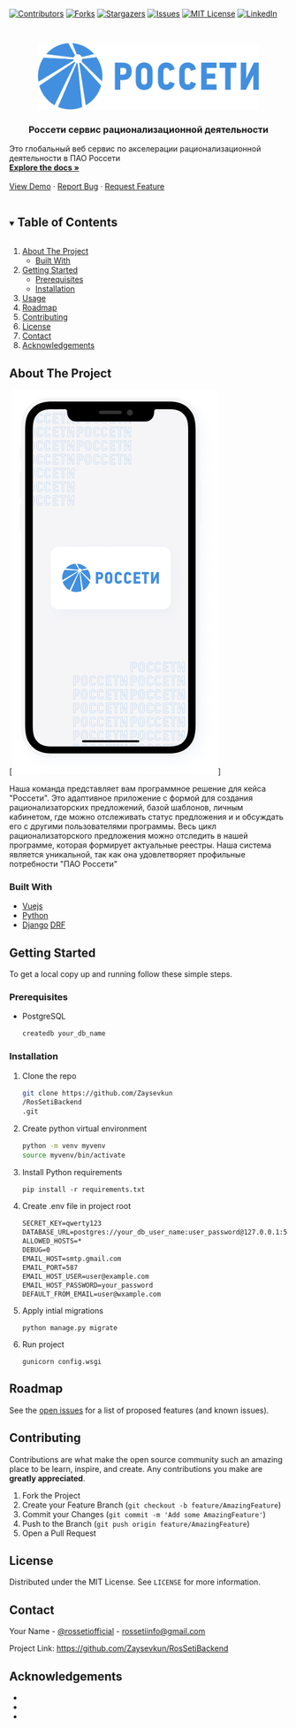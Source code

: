 <!-- PROJECT SHIELDS -->
<!--
*** I'm using markdown "reference style" links for readability.
*** Reference links are enclosed in brackets [ ] instead of parentheses ( ).
*** See the bottom of this document for the declaration of the reference variables
*** for contributors-url, forks-url, etc. This is an optional, concise syntax you may use.
*** https://www.markdownguide.org/basic-syntax/#reference-style-links
-->
[![Contributors][contributors-shield]][contributors-url]
[![Forks][forks-shield]][forks-url]
[![Stargazers][stars-shield]][stars-url]
[![Issues][issues-shield]][issues-url]
[![MIT License][license-shield]][license-url]
[![LinkedIn][linkedin-shield]][linkedin-url]



<!-- PROJECT LOGO -->
<br />
<p align="center">
  <a href="https://github.com/Zaysevkun/RosSetiBackend">
    <img src="https://github.com/Zaysevkun/RosSetiBackend/blob/master/rossetilogo.jpg?raw=true" alt="Logo" width="400" height="120">
  </a>

  <h3 align="center">Росcети сервис рационализационной деятельности</h3>
</p>
  <p>
    Это глобальный веб сервис по акселерации рационализационной деятельности в ПАО Россети
    <br />
    <a href="https://github.com/Zaysevkun/RosSetiBackend">
    <strong>Explore the docs »</strong></a>
    <br />
    <br />
    <a href="https://github.com/Zaysevkun/RosSetiBackend">View Demo</a>
    ·
    <a href="https://github.com/Zaysevkun/RosSetiBackend/issues">Report Bug</a>
    ·
    <a href="https://github.com/Zaysevkun/RosSetiBackend/issues">Request Feature</a>
  </p>
  



<!-- TABLE OF CONTENTS -->
<details open="open">
  <summary><h2 style="display: inline-block">Table of Contents</h2></summary>
  <ol>
    <li>
      <a href="#about-the-project">About The Project</a>
      <ul>
        <li><a href="#built-with">Built With</a></li>
      </ul>
    </li>
    <li>
      <a href="#getting-started">Getting Started</a>
      <ul>
        <li><a href="#prerequisites">Prerequisites</a></li>
        <li><a href="#installation">Installation</a></li>
      </ul>
    </li>
    <li><a href="#usage">Usage</a></li>
    <li><a href="#roadmap">Roadmap</a></li>
    <li><a href="#contributing">Contributing</a></li>
    <li><a href="#license">License</a></li>
    <li><a href="#contact">Contact</a></li>
    <li><a href="#acknowledgements">Acknowledgements</a></li>
  </ol>
</details>



<!-- ABOUT THE PROJECT -->
## About The Project

[![Product Name Screen Shot][product-screenshot]]

Наша команда представляет вам программное решение для кейса "Россети".
Это адаптивное приложение с формой для создания рационализаторских предложений, базой шаблонов, личным кабинетом, где можно отслеживать статус предложения и и обсуждать его с другими пользователями программы. Весь цикл рационализаторского предложения можно отследить в нашей программе, которая формирует актуальные реестры.
Наша система является уникальной, так как она удовлетворяет профильные потребности "ПАО Россети"



### Built With

* [Vuejs](https://vuejs.org/)
* [Python](https://www.python.org/)
* [Django](https://www.djangoproject.com/) [DRF](https://www.django-rest-framework.org/)



<!-- GETTING STARTED -->
## Getting Started

To get a local copy up and running follow these simple steps.

### Prerequisites


* PostgreSQL
  ```sh
  createdb your_db_name
  ```

### Installation

1. Clone the repo
   ```sh
   git clone https://github.com/Zaysevkun
   /RosSetiBackend
   .git
   ```
2. Create python virtual environment
   ```sh
   python -m venv myvenv
   source myvenv/bin/activate
   ```
3. Install Python requirements
   ```
   pip install -r requirements.txt
   ```
4. Create .env file in project root
   ```
   SECRET_KEY=qwerty123
   DATABASE_URL=postgres://your_db_user_name:user_password@127.0.0.1:5432/your_db_name
   ALLOWED_HOSTS=*
   DEBUG=0
   EMAIL_HOST=smtp.gmail.com
   EMAIL_PORT=587
   EMAIL_HOST_USER=user@example.com
   EMAIL_HOST_PASSWORD=your_password
   DEFAULT_FROM_EMAIL=user@wxample.com
   ```   
5. Apply intial migrations 
   ```
   python manage.py migrate
   ```
6. Run project
   ```
   gunicorn config.wsgi
   ```




<!-- ROADMAP -->
## Roadmap

See the [open issues](https://github.com/Zaysevkun/RosSetiBackend/issues) for a list of proposed features (and known issues).



<!-- CONTRIBUTING -->
## Contributing

Contributions are what make the open source community such an amazing place to be learn, inspire, and create. Any contributions you make are **greatly appreciated**.

1. Fork the Project
2. Create your Feature Branch (`git checkout -b feature/AmazingFeature`)
3. Commit your Changes (`git commit -m 'Add some AmazingFeature'`)
4. Push to the Branch (`git push origin feature/AmazingFeature`)
5. Open a Pull Request



<!-- LICENSE -->
## License

Distributed under the MIT License. See `LICENSE` for more information.



<!-- CONTACT -->
## Contact

Your Name - [@rossetiofficial](https://twitter.com/rossetiofficial) - rossetiinfo@gmail.com

Project Link: [https://github.com/Zaysevkun/RosSetiBackend
](https://github.com/Zaysevkun/RosSetiBackend
)



<!-- ACKNOWLEDGEMENTS -->
## Acknowledgements

* []()
* []()
* []()






[contributors-shield]: https://img.shields.io/github/contributors/othneildrew/Best-README-Template.svg?style=for-the-badge
[contributors-url]: https://github.com/Zaysevkun/RosSetiBackend/graphs/contributors
[forks-shield]: https://img.shields.io/github/forks/othneildrew/Best-README-Template.svg?style=for-the-badge
[forks-url]: https://github.com/Zaysevkun/RosSetiBackend/network/members
[stars-shield]: https://img.shields.io/github/stars/othneildrew/Best-README-Template.svg?style=for-the-badge
[stars-url]: https://github.com/Zaysevkun/RosSetiBackend/stargazers
[issues-shield]: https://img.shields.io/github/issues/othneildrew/Best-README-Template.svg?style=for-the-badge
[issues-url]: https://github.com/Zaysevkun/RosSetiBackend/issues
[license-shield]: https://img.shields.io/github/license/othneildrew/Best-README-Template.svg?style=for-the-badge
[license-url]: https://github.com/Zaysevkun/RosSetiBackend/blob/master/LICENSE
[linkedin-shield]: https://img.shields.io/badge/-LinkedIn-black.svg?style=for-the-badge&logo=linkedin&colorB=555
[linkedin-url]: https://linkedin.com/in/Zaysevkun
[product-screenshot]: https://github.com/Zaysevkun/RosSetiBackend/blob/master/project-screenshot.jpg?raw=true



